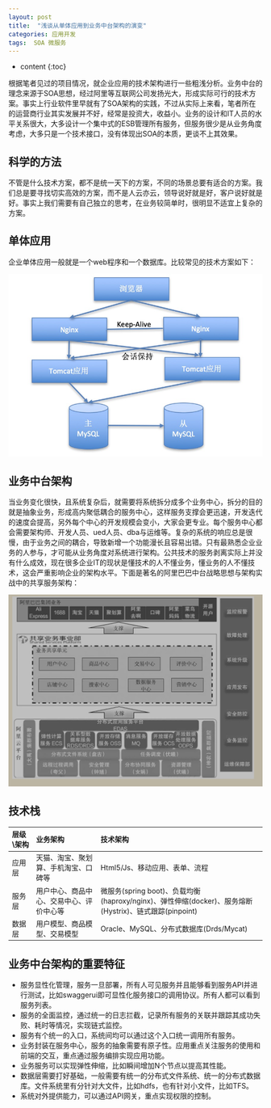 ```yaml
---
layout: post
title:  "浅谈从单体应用到业务中台架构的演变"
categories: 应用开发
tags:  SOA 微服务  
---
```


* content
{:toc}

根据笔者见过的项目情况，就企业应用的技术架构进行一些粗浅分析。业务中台的理念来源于SOA思想，经过阿里等互联网公司发扬光大，形成实际可行的技术方案。事实上行业软件里早就有了SOA架构的实践，不过从实际上来看，笔者所在的运营商行业其实发展并不好，经常是投资大，收益小。业务的设计和IT人员的水平关系很大，大多设计一个集中式的ESB管理所有服务，但服务很少是从业务角度考虑，大多只是一个技术接口，没有体现出SOA的本质，更谈不上其效果。

## 科学的方法

不管是什么技术方案，都不是统一天下的方案，不同的场景总要有适合的方案。我们总是要寻找切实高效的方案，而不是人云亦云，领导说好就是好，客户说好就是好。事实上我们需要有自己独立的思考，在业务较简单时，很明显不适宜上复杂的方案。

## 单体应用

企业单体应用一般就是一个web程序和一个数据库。比较常见的技术方案如下：

![](https://raw.githubusercontent.com/shockw/shockw.github.io/master/img/20180618/20180718001.png)


## 业务中台架构

当业务变化很快，且系统复杂后，就需要将系统拆分成多个业务中心，拆分的目的就是抽象业务，形成高内聚低耦合的服务中心，这样服务支撑会更迅速，开发迭代的速度会提高，另外每个中心的开发规模会变小，大家会更专业。每个服务中心都会需要架构师、开发人员、ued人员、dba与运维等。复杂的系统的响应总是很慢，由于业务之间的耦合，导致新增一个功能漫长且容易出错。只有最熟悉企业业务的人参与，才可能从业务角度对系统进行架构。公共技术的服务剥离实际上并没有什么成效，现在很多企业IT的现状是懂技术的人不懂业务，懂业务的人不懂技术，这会严重影响企业的架构水平。下面是著名的阿里巴巴中台战略思想与架构实战中的共享服务架构：

![](https://raw.githubusercontent.com/shockw/shockw.github.io/master/img/20180618/20180718002.png)

## 技术栈

|层级\架构   |业务架构                     |技术架构                    |
|:----------|:--------------------------|:--------------------------|
|应用层|天猫、淘宝、聚划算、手机淘宝、口碑等     |Html5/Js、移动应用、表单、流程    |
|服务层|用户中心、商品中心、交易中心、评价中心等     |微服务(spring boot)、负载均衡(haproxy/nginx)、弹性伸缩(docker)、服务熔断(Hystrix)、链式跟踪(pinpoint)    |
|数据层|用户模型、商品模型、交易模型  |Oracle、MySQL、分布式数据库(Drds/Mycat)   |

## 业务中台架构的重要特征

* 服务显性化管理，服务一旦部署，所有人可见服务并且能够看到服务API并进行测试，比如swaggerui即可显性化服务接口的调用协议。所有人都可以看到服务列表。
* 服务的全面监控，通过统一的日志拦截，记录所有服务的关联并跟踪其成功失败、耗时等情况，实现链式监控。
* 服务有个统一的入口，系统间均可以通过这个入口统一调用所有服务。
* 业务封装在服务中心，服务的抽象需要有原子性。应用重点关注服务的使用和前端的交互，重点通过服务编排实现应用功能。
* 业务服务可以实现弹性伸缩，比如瞬间增加N个节点以提高其性能。
* 数据层需要打好基础，一般需要有统一的分布式文件系统、统一的分布式数据库。文件系统里有分针对大文件，比如hdfs，也有针对小文件，比如TFS。
* 系统对外提供能力，可以通过API网关，重点实现权限的控制。